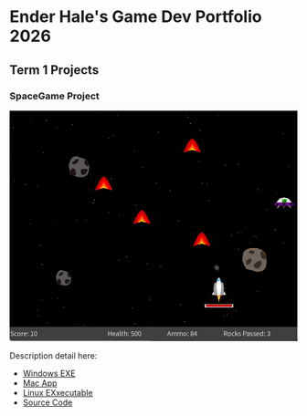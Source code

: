 # Ender Hale's Game Dev Portfolio 2026

## Term 1 Projects

### SpaceGame Project

![SpaceGame](https://github.com/BugSlayer360/portfolio/blob/main/images/spacegame.png?raw=true)

Description detail here:

* [Windows EXE](https://github.com/BugSlayer360/portfolio/blob/main/src/SpaceGame/windows-amd64.zip)
* [Mac App]()
* [Linux EXxecutable]()
* [Source Code]()
